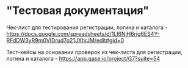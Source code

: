 # "Тестовая документация" 
Чек-лист для тестирования регистрации, логина и каталога - https://docs.google.com/spreadsheets/d/1LI6NiH6rig6ES4Y-RFdDW3yR9m0VIDrud7o21JXhrJM/edit#gid=0 

Тест-кейсы на основании проверок из чек-листа для регистрации, логина и каталога - https://app.qase.io/project/G7?suite=54
